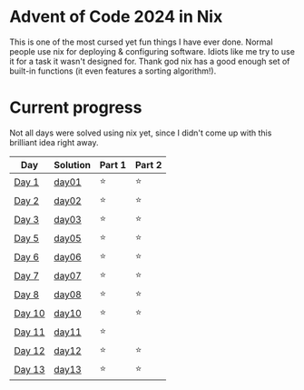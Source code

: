 # Advent of Code 2024 in Nix

This is one of the most cursed yet fun things I have ever done. Normal people use nix for deploying & configuring software. Idiots like me try to use it for a task it wasn't designed for. Thank god nix has a good enough set of built-in functions (it even features a sorting algorithm!).

# Current progress

Not all days were solved using nix yet, since I didn't come up with this brilliant idea right away.

| Day                                            | Solution          | Part 1 | Part 2 |
| ---------------------------------------------- | ----------------- | ------ | ------ |
| [Day 1](https://adventofcode.com/2024/day/1)   | [day01](./day01/) | ⭐     | ⭐     |
| [Day 2](https://adventofcode.com/2024/day/2)   | [day02](./day02/) | ⭐     | ⭐     |
| [Day 3](https://adventofcode.com/2024/day/3)   | [day03](./day03/) | ⭐     | ⭐     |
| [Day 5](https://adventofcode.com/2024/day/5)   | [day05](./day05/) | ⭐     | ⭐     |
| [Day 6](https://adventofcode.com/2024/day/6)   | [day06](./day06/) | ⭐     | ⭐     |
| [Day 7](https://adventofcode.com/2024/day/7)   | [day07](./day07/) | ⭐     | ⭐     |
| [Day 8](https://adventofcode.com/2024/day/8)   | [day08](./day08/) | ⭐     | ⭐     |
| [Day 10](https://adventofcode.com/2024/day/10) | [day10](./day10/) | ⭐     | ⭐     |
| [Day 11](https://adventofcode.com/2024/day/11) | [day11](./day11/) | ⭐     |        |
| [Day 12](https://adventofcode.com/2024/day/12) | [day12](./day12/) | ⭐     | ⭐     |
| [Day 13](https://adventofcode.com/2024/day/13) | [day13](./day13/) | ⭐     | ⭐     |
